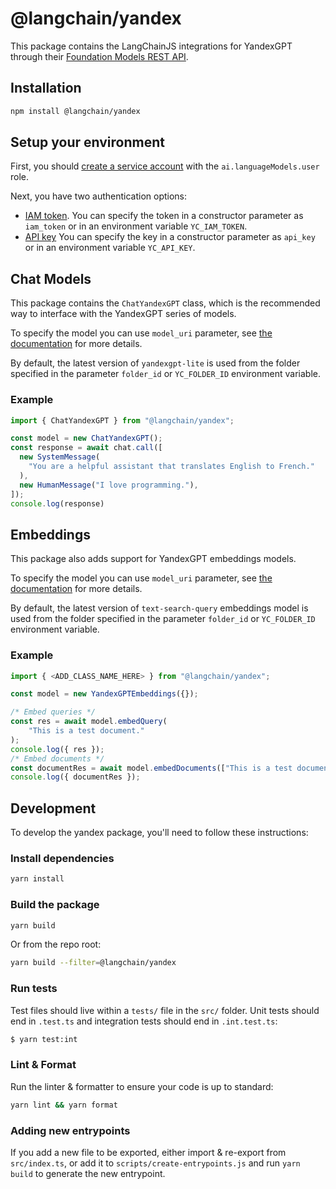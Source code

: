 # @langchain/yandex

This package contains the LangChainJS integrations for YandexGPT through their [Foundation Models REST API](https://cloud.yandex.ru/en/docs/yandexgpt/api-ref/v1/).

## Installation

```bash npm2yarn
npm install @langchain/yandex
```

## Setup your environment
First, you should [create a service account](https://cloud.yandex.com/en/docs/iam/operations/sa/create) with the `ai.languageModels.user` role.

Next, you have two authentication options:

- [IAM token](https://cloud.yandex.com/en/docs/iam/operations/iam-token/create-for-sa).
  You can specify the token in a constructor parameter as `iam_token` or in an environment variable `YC_IAM_TOKEN`.
- [API key](https://cloud.yandex.com/en/docs/iam/operations/api-key/create)
  You can specify the key in a constructor parameter as `api_key` or in an environment variable `YC_API_KEY`.

## Chat Models

This package contains the `ChatYandexGPT` class, which is the recommended way to interface with the YandexGPT series of models.

To specify the model you can use `model_uri` parameter, see [the documentation](https://cloud.yandex.com/en/docs/yandexgpt/concepts/models#yandexgpt-generation) for more details.

By default, the latest version of `yandexgpt-lite` is used from the folder specified in the parameter `folder_id` or `YC_FOLDER_ID` environment variable.

### Example

```typescript
import { ChatYandexGPT } from "@langchain/yandex";

const model = new ChatYandexGPT();
const response = await chat.call([
  new SystemMessage(
    "You are a helpful assistant that translates English to French."
  ),
  new HumanMessage("I love programming."),
]);
console.log(response)
```

## Embeddings

This package also adds support for YandexGPT embeddings models.


To specify the model you can use `model_uri` parameter, see [the documentation](https://cloud.yandex.com/en/docs/yandexgpt/concepts/models#yandexgpt-embeddings) for more details.

By default, the latest version of `text-search-query` embeddings model is used from the folder specified in the parameter `folder_id` or `YC_FOLDER_ID` environment variable.

### Example

```typescript
import { <ADD_CLASS_NAME_HERE> } from "@langchain/yandex";

const model = new YandexGPTEmbeddings({});

/* Embed queries */
const res = await model.embedQuery(
    "This is a test document."
);
console.log({ res });
/* Embed documents */
const documentRes = await model.embedDocuments(["This is a test document."]);
console.log({ documentRes });
```

## Development

To develop the yandex package, you'll need to follow these instructions:

### Install dependencies

```bash
yarn install
```

### Build the package

```bash
yarn build
```

Or from the repo root:

```bash
yarn build --filter=@langchain/yandex
```

### Run tests

Test files should live within a `tests/` file in the `src/` folder. Unit tests should end in `.test.ts` and integration tests should
end in `.int.test.ts`:

```bash
$ yarn test:int
```

### Lint & Format

Run the linter & formatter to ensure your code is up to standard:

```bash
yarn lint && yarn format
```

### Adding new entrypoints

If you add a new file to be exported, either import & re-export from `src/index.ts`, or add it to `scripts/create-entrypoints.js` and run `yarn build` to generate the new entrypoint.
